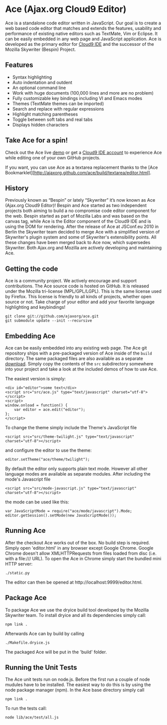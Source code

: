 Ace (Ajax.org Cloud9 Editor)
============================

Ace is a standalone code editor written in JavaScript. Our goal is to create a web based code editor that matches and extends the features, usability and performance of existing native editors such as TextMate, Vim or Eclipse. It can be easily embedded in any web page and JavaScript application. Ace is developed as the primary editor for [Cloud9 IDE](http://www.cloud9ide.com/) and the successor of the Mozilla Skywriter (Bespin) Project.

Features
--------

* Syntax highlighting
* Auto indentation and outdent
* An optional command line
* Work with huge documents (100,000 lines and more are no problem)
* Fully customizable key bindings including VI and Emacs modes
* Themes (TextMate themes can be imported)
* Search and replace with regular expressions
* Highlight matching parentheses
* Toggle between soft tabs and real tabs
* Displays hidden characters

Take Ace for a spin!
--------------------

Check out the Ace live [demo](http://ajaxorg.github.com/ace/build/editor.html) or get a [Cloud9 IDE account](http://run.cloud9ide.com) to experience Ace while editing one of your own GitHub projects.

If you want, you can use Ace as a textarea replacement thanks to the [Ace Bookmarklet][http://ajaxorg.github.com/ace/build/textarea/editor.html].

History
-------

Previously known as “Bespin” or lately “Skywriter” it’s now known as Ace (Ajax.org Cloud9 Editor)! Bespin and Ace started as two independent projects both aiming to build a no compromise code editor component for the web. Bespin started as part of Mozilla Labs and was based on the canvas tag, while Ace is the Editor component of the Cloud9 IDE and is using the DOM for rendering. After the release of Ace at JSConf.eu 2010 in Berlin the Skywriter team decided to merge Ace with a simplified version of Skywriter's plugin system and some of Skywriter's extensibility points. All these changes have been merged back to Ace now, which supersedes Skywriter. Both Ajax.org and Mozilla are actively developing and maintaining Ace.

Getting the code
----------------

Ace is a community project. We actively encourage and support contributions. The Ace source code is hosted on GitHub. It is released under the Mozilla tri-license (MPL/GPL/LGPL). This is the same license used by Firefox. This license is friendly to all kinds of projects, whether open source or not. Take charge of your editor and add your favorite language highlighting and keybindings!

    git clone git://github.com/ajaxorg/ace.git
    git submodule update --init --recursive

Embedding Ace
-------------

Ace can be easily embedded into any existing web page. The Ace git repository ships with a pre-packaged version of Ace inside of the `build` directory. The same packaged files are also available as a separate [download](https://github.com/ajaxorg/ace/downloads). Simply copy the contents of the `src` subdirectory somewhere into your project and take a look at the included demos of how to use Ace.

The easiest version is simply:

    <div id="editor">some text</div>
    <script src="src/ace.js" type="text/javascript" charset="utf-8"></script>
    <script>
    window.onload = function() {
        var editor = ace.edit("editor");
    };
    </script>

To change the theme simply include the Theme's JavaScript file

    <script src="src/theme-twilight.js" type="text/javascript" charset="utf-8"></script>

and configure the editor to use the theme:

    editor.setTheme("ace/theme/twilight");

By default the editor only supports plain text mode. However all other language modes are available as separate modules. After including the mode's Javascript file

    <script src="src/mode-javascript.js" type="text/javascript" charset="utf-8"></script>

the mode can be used like this:

    var JavaScriptMode = require("ace/mode/javascript").Mode;
    editor.getSession().setMode(new JavaScriptMode());

Running Ace
-----------

After the checkout Ace works out of the box. No build step is required. Simply open 'editor.html' in any browser except Google Chrome. Google Chrome doesn't allow XMLHTTPRequests from files loaded from disc (i.e. with a file:/// URL). To open the Ace in Chrome simply start the bundled mini HTTP server:

    ./static.py

The editor can then be opened at http://localhost:9999/editor.html.

Package Ace
-----------

To package Ace we use the dryice build tool developed by the Mozilla Skywriter team. To install dryice and all its dependencies simply call:

    npm link .

Afterwards Ace can by build by calling

    ./Makefile.dryice.js

The packaged Ace will be put in the 'build' folder.

Running the Unit Tests
----------------------

The Ace unit tests run on node.js. Before the first run a couple of node mudules have to be installed. The easiest way to do this is by using the node package manager (npm). In the Ace base directory simply call

    npm link .

To run the tests call:

    node lib/ace/test/all.js

